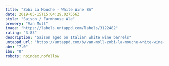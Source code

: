 ```yaml
---
title: "Zobi La Mouche - White Wine BA"
date: 2019-05-15T15:04:29.027556Z
style: "Saison / Farmhouse Ale"
brewery: "Van Moll"
image: "https://labels.untappd.com/labels/3122482"
rating: "3.83"
description: "Saison aged on Italian white wine barrels"
untappd_url: "https://untappd.com/b/van-moll-zobi-la-mouche-white-wine-ba/3122482"
abv: "7.0"
ibu: "0"
robots: noindex,nofollow
---
```


